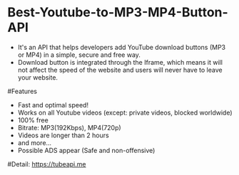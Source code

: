 # Best-Youtube-to-MP3-MP4-Button-API
+ It's an API that helps developers add YouTube download buttons (MP3 or MP4) in a simple, secure and free way.
+ Download button is integrated through the Iframe, which means it will not affect the speed of the website and users will never have to leave your website.

#Features
+ Fast and optimal speed!
+ Works on all Youtube videos (except: private videos, blocked worldwide)
+ 100% free
+ Bitrate: MP3(192Kbps), MP4(720p)
+ Videos are longer than 2 hours
+ and more...
+ Possible ADS appear (Safe and non-offensive)

#Detail: https://tubeapi.me
